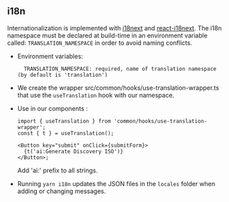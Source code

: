 ## i18n

Internationalization is implemented with [i18next](https://www.i18next.com/) and
[react-i18next](https://react.i18next.com/). The i18n namespace must be declared at build-time in an
environment variable called: `TRANSLATION_NAMESPACE` in order to avoid naming conflicts.

- Environment variables:

  ```
    TRANSLATION_NAMESPACE: required, name of translation namespace (by default is 'translation')
  ```

- We create the wrapper src/common/hooks/use-translation-wrapper.ts that use the `useTranslation`
  hook with our namespace.

- Use in our components :

  ```tsx
  import { useTranslation } from 'common/hooks/use-translation-wrapper';
  const { t } = useTranslation();

  <Button key="submit" onClick={submitForm}>
    {t('ai:Generate Discovery ISO')}
  </Button>;
  ```

  Add 'ai:' prefix to all strings.

- Running `yarn i18n` updates the JSON files in the `locales` folder when adding or changing
  messages.
